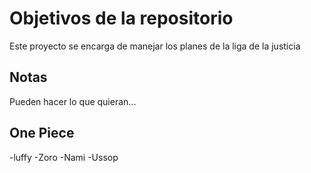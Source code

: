# Objetivos de la repositorio

Este proyecto se encarga de manejar los planes de la liga de la justicia


## Notas
Pueden hacer lo que quieran...

## One Piece
  -luffy
  -Zoro
  -Nami 
  -Ussop
